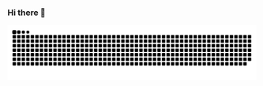 ### Hi there 👋

<p align="center">

![](https://github.com/Gekkoli/Gekkoli/blob/main/assets/github-contribution-grid-snake.svg)
</p>
